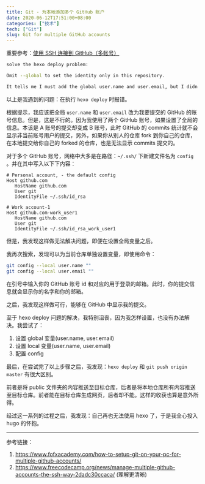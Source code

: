 ```yaml
---
title: Git - 为本地添加多个 GitHub 账户
date: 2020-06-12T17:51:00+08:00
categories: ["技术"]
tech: ["Git"]
slug: Git for multiple GitHub accounts
---
```


重要参考：[使用 SSH 连接到 GitHub（多帐号）](https://io-oi.me/tech/ssh-with-multiple-github-accounts/)

```bash
solve the hexo deploy problem:

Omit --global to set the identity only in this repository.

It tells me I must add the global user.name and user.email, but I didn't want to do that. Then, I can't find the ways to solve it and I add the global configuration. However, it's no use!
```

以上是我遇到的问题：在执行 `hexo deploy` 时报错。

根据提示，我应该把全局 `user.name` 和 `user.email` 改为我要提交的 GitHub 的账号信息。但是，这是不行的。因为我使用了两个 GitHub 账号，如果设置了全局的信息。本该是 A 账号的提交却变成 B 账号，此时 GitHub 的 commits 统计就不会显示非当前账号用户的提交，另外，如果你从别人的仓库 fork 到你自己的仓库，在本地提交给你自己的 forked 的仓库，也是无法显示 commits 提交的。

对于多个 GitHub 账号，网络中大多是在路径：`~/.ssh/` 下新建文件名为 `config` 。并在其中写入以下下内容：

```plain
# Personal account, - the default config
Host github.com
   HostName github.com
   User git
   IdentityFile ~/.ssh/id_rsa
   
# Work account-1
Host github.com-work_user1    
   HostName github.com
   User git
   IdentityFile ~/.ssh/id_rsa_work_user1
```

但是，我发现这样做无法解决问题，即便在设置全局变量之后。

我再次搜索，发现可以为当前仓库单独设置变量，即使用命令：

```bash
git config --local user.name ""
git config --local user.email ""
```

在引号中输入你的 GitHub 账号 id 和对应的用于登录的邮箱。此时，你的提交信息就会显示你的名字和你的邮箱。

之后，我发现这样做可行，能够在 GitHub 中显示我的提交。

至于 hexo deploy 问题的解决，我特别沮丧，因为我怎样设置，也没有办法解决。我尝试了：

1. 设置 global 变量(user.name, user.email)
2. 设置 local 变量(user.name, user.email)
3. 配置 config

最后，在尝试完了以上步骤之后，我发现：`hexo deploy` 和 `git push origin master` 有很大区别。

前者是将 public 文件夹的内容推送至目标仓库，后者是将本地仓库所有内容推送至目标仓库。前者能在目标仓库生成网页，后者却不能。这样的收获也算是意外所得。

经过这一系列的过程之后，我发现：自己再也无法使用 hexo 了，于是我全心投入 hugo 的怀抱。

---

参考链接：

1. https://www.fofxacademy.com/how-to-setup-git-on-your-pc-for-multiple-github-accounts/
2. https://www.freecodecamp.org/news/manage-multiple-github-accounts-the-ssh-way-2dadc30ccaca/ (理解更清晰)



